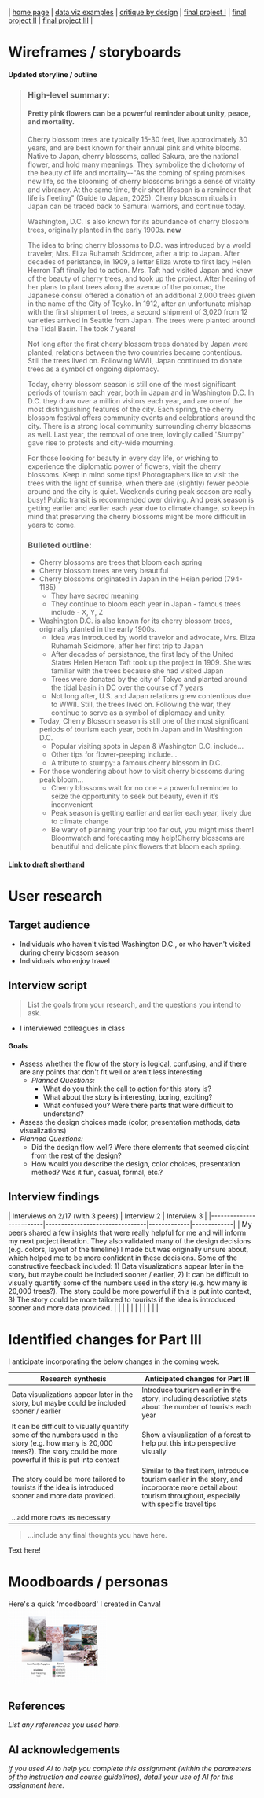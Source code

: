 | [home page](https://cmustudent.github.io/tswd-portfolio-templates/) | [data viz examples](dataviz-examples) | [critique by design](critique-by-design) | [final project I](final-project-part-one) | [final project II](final-project-part-two) | [final project III](final-project-part-three) |

# Wireframes / storyboards

#### Updated storyline / outline

> ### High-level summary:
> #### Pretty pink flowers can be a powerful reminder about unity, peace, and mortality.
> Cherry blossom trees are typically 15-30 feet, live approximately 30 years, and are best known for their annual pink and white blooms. Native to Japan, cherry blossoms, called Sakura, are the national flower, and hold many meanings. They symbolize the dichotomy of the beauty of life and mortality--"As the coming of spring promises new life, so the blooming of cherry blossoms brings a sense of vitality and vibrancy. At the same time, their short lifespan is a reminder that life is fleeting" (Guide to Japan, 2025). Cherry blossom rituals in Japan can be traced back to Samurai warriors, and continue today.
>
> Washington, D.C. is also known for its abundance of cherry blossom trees, originally planted in the early 1900s.
> **new** 
> 
> The idea to bring cherry blossoms to D.C. was introduced by a world traveler, Mrs. Eliza Ruhamah Scidmore, after a trip to Japan. After decades of peristance, in 1909, a letter Eliza wrote to first lady Helen Herron Taft finally led to action. Mrs. Taft had visited Japan and knew of the beauty of cherry trees, and took up the project. After hearing of her plans to plant trees along the avenue of the potomac, the Japanese consul offered a donation of an additional 2,000 trees given in the name of the City of Toyko. In 1912, after an unfortunate mishap with the first shipment of trees, a second shipment of 3,020 from 12 varieties arrived in Seattle from Japan. The trees were planted around the Tidal Basin. The took 7 years!
> 
> Not long after the first cherry blossom trees donated by Japan were planted, relations between the two countries became contentious. Still the trees lived on. Following WWII, Japan continued to donate trees as a symbol of ongoing diplomacy.
>
> Today, cherry blossom season is still one of the most significant periods of tourism each year, both in Japan and in Washington D.C. In D.C. they draw over a million visitors each year, and are one of the most distinguishing features of the city. Each spring, the cherry blossom festival offers community events and celebrations around the city. There is a strong local community surrounding cherry blossoms as well. Last year, the removal of one tree, lovingly called 'Stumpy' gave rise to protests and city-wide mourning.
>
> For those looking for beauty in every day life, or wishing to experience the diplomatic power of flowers, visit the cherry blossoms. Keep in mind some tips! Photographers like to visit the trees with the light of sunrise, when there are (slightly) fewer people around and the city is quiet. Weekends during peak season are really busy! Public transit is recommended over driving. And peak season is getting earlier and earlier each year due to climate change, so keep in mind that preserving the cherry blossoms might be more difficult in years to come. 
>
> ### Bulleted outline:
> - Cherry blossoms are trees that bloom each spring
> - Cherry blossom trees are very beautiful
> - Cherry blossoms originated in Japan in the Heian period (794-1185)
>   - They have sacred meaning
>   - They continue to bloom each year in Japan - famous trees include - X, Y, Z
> - Washington D.C. is also known for its cherry blossom trees, originally planted in the early 1900s.
>   - Idea was introduced by world travelor and advocate, Mrs. Eliza Ruhamah Scidmore, after her first trip to Japan
>   - After decades of persistance, the first lady of the United States Helen Herron Taft took up the project in 1909. She was familiar with the trees because she had visited Japan
>   - Trees were donated by the city of Tokyo and planted around the tidal basin in DC over the course of 7 years
>   - Not long after, U.S. and Japan relations grew contentious due to WWII. Still, the trees lived on. Following the war, they continue to serve as a symbol of diplomacy and unity.
> - Today, Cherry Blossom season is still one of the most significant periods of tourism each year, both in Japan and in Washington D.C.
>   - Popular visiting spots in Japan & Washington D.C. include...
>   - Other tips for flower-peeping include...
>   - A tribute to stumpy: a famous cherry blossom in D.C.
> - For those wondering about how to visit cherry blossoms during peak bloom...
>   - Cherry blossoms wait for no one - a powerful reminder to seize the opportunity to seek out beauty, even if it’s inconvenient
>   - Peak season is getting earlier and earlier each year, likely due to climate change
>   - Be wary of planning your trip too far out, you might miss them! Bloomwatch and forecasting may help!Cherry blossoms are beautiful and delicate pink flowers that bloom each spring.

#### [Link to draft shorthand](https://preview.shorthand.com/Msym2wTfYJiSNrMG)

# User research 

## Target audience
- Individuals who haven't visited Washington D.C., or who haven't visited during cherry blossom season
- Individuals who enjoy travel

## Interview script
> List the goals from your research, and the questions you intend to ask.
- I interviewed colleagues in class

#### Goals
- Assess whether the flow of the story is logical, confusing, and if there are any points that don't fit well or aren't less interesting
  - _Planned Questions:_
    - What do you think the call to action for this story is?
    - What about the story is interesting, boring, exciting?
    - What confused you? Were there parts that were difficult to understand?
- Assess the design choices made (color, presentation methods, data visualizations)
- _Planned Questions:_
    - Did the design flow well? Were there elements that seemed disjoint from the rest of the design?
    - How would you describe the design, color choices, presentation method? Was it fun, casual, formal, etc.?

## Interview findings

| Interviews on 2/17 (with 3 peers) | Interview 2 | Interview 3 |
|-------------------------|--------------------------------|-------------|-------------|
| My peers shared a few insights that were really helpful for me and will inform my next project iteration. They also validated many of the design decisions (e.g. colors, layout of the timeline) I made but was originally unsure about, which helped me to be more confident in these decisions. Some of the constructive feedback included: 1) Data visualizations appear later in the story, but maybe could be included sooner / earlier, 2) It can be difficult to visually quantify some of the numbers used in the story (e.g. how many is 20,000 trees?). The story could be more powerful if this is put into context, 3) The story could be more tailored to tourists if the idea is introduced sooner and more data provided. |             |             |
|                                |             |             |
|                                |             |             |


# Identified changes for Part III
I anticipate incorporating the below changes in the coming week. 

| Research synthesis                       | Anticipated changes for Part III                                                |
|------------------------------------------|---------------------------------------------------------------------------------|
| Data visualizations appear later in the story, but maybe could be included sooner / earlier | Introduce tourism earlier in the story, including descriptive stats about the number of tourists each year |
| It can be difficult to visually quantify some of the numbers used in the story (e.g. how many is 20,000 trees?). The story could be more powerful if this is put into context | Show a visualization of a forest to help put this into perspective visually |
| The story could be more tailored to tourists if the idea is introduced sooner and more data provided.| Similar to the first item, introduce tourism earlier in the story, and incorporate more detail about tourism throughout, especially with specific travel tips |
|                                          |                                                                                 |
| ...add more rows as necessary            |                                                                                 |

> ...include any final thoughts you have here. 

Text here!

# Moodboards / personas
Here's a quick 'moodboard' I created in Canva!
<img src="moodboard.png" width="200"/>

## References
_List any references you used here._

## AI acknowledgements
_If you used AI to help you complete this assignment (within the parameters of the instruction and course guidelines), detail your use of AI for this assignment here._

